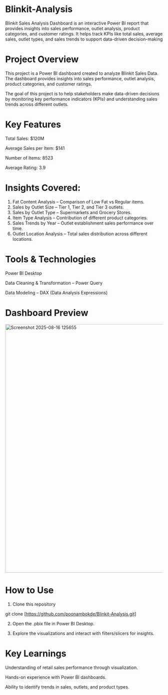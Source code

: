 # Blinkit-Analysis
Blinkit Sales Analysis Dashboard is an interactive Power BI report that provides insights into sales performance, outlet analysis, product categories, and customer ratings. It helps track KPIs like total sales, average sales, outlet types, and sales trends to support data-driven decision-making

# Project Overview
This project is a Power BI dashboard created to analyze Blinkit Sales Data. The dashboard provides insights into sales performance, outlet analysis, product categories, and customer ratings.

The goal of this project is to help stakeholders make data-driven decisions by monitoring key performance indicators (KPIs) and understanding sales trends across different outlets.

# Key Features

Total Sales: $120M

Average Sales per Item: $141

Number of Items: 8523

Average Rating: 3.9

# Insights Covered:
1. Fat Content Analysis – Comparison of Low Fat vs Regular items.
2. Sales by Outlet Size – Tier 1, Tier 2, and Tier 3 outlets.
3. Sales by Outlet Type – Supermarkets and Grocery Stores.
4. Item Type Analysis – Contribution of different product categories.
5. Sales Trends by Year – Outlet establishment sales performance over time.
6. Outlet Location Analysis – Total sales distribution across different locations.


# Tools & Technologies

Power BI Desktop

Data Cleaning & Transformation – Power Query

Data Modeling – DAX (Data Analysis Expressions)

# Dashboard Preview

<a>[<img width="1485" height="793" alt="Screenshot 2025-08-16 125655" src="https://github.com/user-attachments/assets/5fac67d6-4361-4404-a5ee-2a89fa0cecc7" />](https://github.com/poonambokde/Blinkit-Analysis/blob/main/Screenshot%202025-08-16%20125655.png)</a>

# How to Use

1. Clone this repository

git clone [https://github.com/poonambokde/Blinkit-Analysis.git]


2. Open the .pbix file in Power BI Desktop.


3. Explore the visualizations and interact with filters/slicers for insights.

# Key Learnings

Understanding of retail sales performance through visualization.

Hands-on experience with Power BI dashboards.

Ability to identify trends in sales, outlets, and product types.
